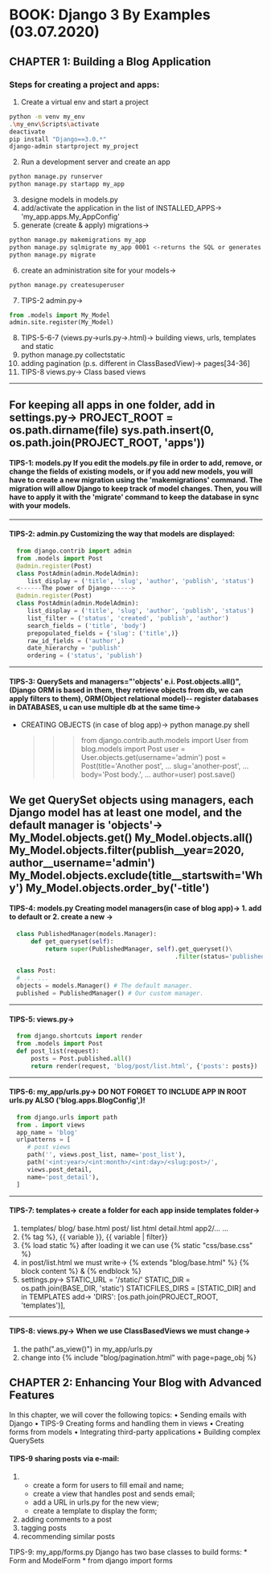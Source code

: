 # BOOK: Django 3 By Examples (03.07.2020)
## CHAPTER 1: Building a Blog Application

### Steps for creating a project and apps:
1. Create a virtual env and start a project
``` bash
python -m venv my_env
.\my_env\Scripts\activate
deactivate
pip install "Django==3.0.*"
django-admin startproject my_project
```
2. Run a development server and create an app
``` bash
python manage.py runserver
python manage.py startapp my_app
```
3. designe models in models.py
4. add/activate the application in the list of INSTALLED_APPS->
'my_app.apps.My_AppConfig'
5. generate (create & apply) migrations->
``` bash
python manage.py makemigrations my_app 
python manage.py sqlmigrate my_app 0001 <-returns the SQL or generates a table without executing it.
python manage.py migrate
```
6. create an administration site for your models->
``` bash
python manage.py createsuperuser
```
7. TIPS-2 admin.py-> 
``` python
from .models import My_Model 
admin.site.register(My_Model)
```
8. TIPS-5-6-7 (views.py->urls.py->.html)-> building views, urls, templates and static 
9. python manage.py collectstatic
10. adding pagination (p.s. different in ClassBasedView)-> pages[34-36]
11. TIPS-8 views.py-> Class based views

---
For keeping all apps in one folder, add in settings.py->
PROJECT_ROOT = os.path.dirname(__file__)
sys.path.insert(0, os.path.join(PROJECT_ROOT, 'apps'))
---

#### TIPS-1: models.py If you edit the models.py file in order to add, remove, or change the fields of existing models, or if you add new models, you will have to create a new migration using the 'makemigrations' command. The migration will allow Django to keep track of model changes. Then, you will have to apply it with the 'migrate' command to keep the database in sync with your models.

---
#### TIPS-2: admin.py Customizing the way that models are displayed:
``` python
  from django.contrib import admin
  from .models import Post
  @admin.register(Post)
  class PostAdmin(admin.ModelAdmin):
     list_display = ('title', 'slug', 'author', 'publish', 'status')
  <------The power of Django------>
  @admin.register(Post)
  class PostAdmin(admin.ModelAdmin):
     list_display = ('title', 'slug', 'author', 'publish', 'status')
     list_filter = ('status', 'created', 'publish', 'author')
     search_fields = ('title', 'body')
     prepopulated_fields = {'slug': ('title',)}
     raw_id_fields = ('author',)
     date_hierarchy = 'publish'
     ordering = ('status', 'publish')
```
---
#### TIPS-3: QuerySets and managers="'objects' e.i. Post.objects.all()", (Django ORM is based in them, they retrieve objects from db, we can apply filters to them), ORM(Object relational model)-- register databases in DATABASES, u can use multiple db at the same time->
* CREATING OBJECTS (in case of blog app)->
  python manage.py shell
  >>> from django.contrib.auth.models import User
  >>> from blog.models import Post
  >>> user = User.objects.get(username='admin')
  >>> post = Post(title='Another post',
  ... slug='another-post',
  ... body='Post body.',
  ... author=user)
  >>> post.save()

We get QuerySet objects using managers, each Django model has at least one model, and the default manager is 'objects'->
  My_Model.objects.get()
  My_Model.objects.all()
  My_Model.objects.filter(publish__year=2020, author__username='admin')
  My_Model.objects.exclude(title__startswith='Why')
  My_Model.objects.order_by('-title')
---
#### TIPS-4: models.py Creating model managers(in case of blog app)-> 1. add to default or 2. create a new ->
``` python
  class PublishedManager(models.Manager):
      def get_queryset(self):
          return super(PublishedManager, self).get_queryset()\
                                              .filter(status='published')

  class Post:
  # ... ...
  objects = models.Manager() # The default manager.
  published = PublishedManager() # Our custom manager.
  ```
---
#### TIPS-5: views.py->
``` python
  from django.shortcuts import render
  from .models import Post
  def post_list(request):
      posts = Post.published.all()
      return render(request, 'blog/post/list.html', {'posts': posts})
 ```
---
#### TIPS-6: my_app/urls.py-> DO NOT FORGET TO INCLUDE APP IN ROOT urls.py ALSO ('blog.apps.BlogConfig',)!
``` python
  from django.urls import path
  from . import views
  app_name = 'blog'
  urlpatterns = [
     # post views
     path('', views.post_list, name='post_list'),
     path('<int:year>/<int:month>/<int:day>/<slug:post>/',
     views.post_detail,
     name='post_detail'),
  ]
  ```
---
#### TIPS-7: templates-> create a folder for each app inside templates folder->
 1. templates/
       blog/
           base.html
           post/
	      list.html
	      detail.html
       app2/... ...
 2. {% tag %}, {{ variable }}, {{ variable | filter}}
 3. {% load static %} after loading it we can use {% static "css/base.css" %}
 4. in post/list.html we must write-> {% extends "blog/base.html" %}
    {% block content %} & {% endblock %}
 5. settings.py->
    STATIC_URL = '/static/'
    STATIC_DIR = os.path.join(BASE_DIR, 'static')
    STATICFILES_DIRS = [STATIC_DIR]
    and in TEMPLATES add-> 'DIRS': [os.path.join(PROJECT_ROOT, 'templates')],
---
#### TIPS-8: views.py-> When we use ClassBasedViews we must change->
  1. the path(".as_view()") in my_app/urls.py
  2. change into {% include "blog/pagination.html" with page=page_obj %}

## CHAPTER 2: Enhancing Your Blog with Advanced Features
In this chapter, we will cover the following topics:
• Sending emails with Django
• TIPS-9 Creating forms and handling them in views
• Creating forms from models
• Integrating third-party applications
• Building complex QuerySets
 
#### TIPS-9 sharing posts via e-mail:
1. 
    - create a form for users to fill email and name;
    - create a view that handles post and sends email;
    - add a URL in urls.py for the new view;
    - create a template to display the form;
2. adding comments to a post
3. tagging posts
4. recommending similar posts

TIPS-9: my_app/forms.py
  Django has two base classes to build forms: 
    * Form and ModelForm
    * from django import forms
  
